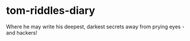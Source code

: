# tom-riddles-diary
Where he may write his deepest, darkest secrets away from prying eyes - and hackers!
